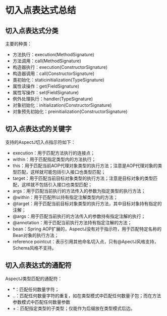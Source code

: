 # 切入点表达式总结

## 切入点表达式分类

主要的种类：

* 方法执行：execution(MethodSignature)
* 方法调用：call(MethodSignature)
* 构造器执行：execution(ConstructorSignature)
* 构造器调用：call(ConstructorSignature)
* 类初始化：staticinitialization(TypeSignature)
* 属性读操作：get(FieldSignature)
* 属性写操作：set(FieldSignature)
* 例外处理执行：handler(TypeSignature)
* 对象初始化：initialization(ConstructorSignature)
* 对象预先初始化：preinitialization(ConstructorSignature)

## 切入点表达式的关键字

支持的AspectJ切入点指示符如下：

* execution：用于匹配方法执行的连接点；
* within：用于匹配指定类型内的方法执行；
* this：用于匹配当前AOP代理对象类型的执行方法；注意是AOP代理对象的类型匹配，这样就可能包括引入接口也类型匹配；
* target：用于匹配当前目标对象类型的执行方法；注意是目标对象的类型匹配，这样就不包括引入接口也类型匹配；
* args：用于匹配当前执行的方法传入的参数为指定类型的执行方法；
* @within：用于匹配所以持有指定注解类型内的方法；
* @target：用于匹配当前目标对象类型的执行方法，其中目标对象持有指定的注解；
* @args：用于匹配当前执行的方法传入的参数持有指定注解的执行；
* @annotation：用于匹配当前执行方法持有指定注解的方法；
* bean：Spring AOP扩展的，AspectJ没有对于指示符，用于匹配特定名称的Bean对象的执行方法；
* reference pointcut：表示引用其他命名切入点，只有@ApectJ风格支持，Schema风格不支持。

## 切入点表达式的通配符

AspectJ类型匹配的通配符：

* \*：匹配任何数量字符；
* ..：匹配任何数量字符的重复，如在类型模式中匹配任何数量子包；而在方法参数模式中匹配任何数量参数
* +：匹配指定类型的子类型；仅能作为后缀放在类型模式后边。
